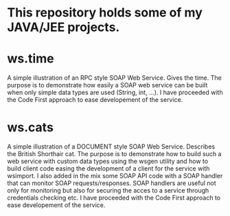 # This repository holds some of my JAVA/JEE projects. 

# ws.time 
A simple illustration of an RPC style SOAP Web Service. Gives the time. The purpose is to demonstrate how easily a SOAP web service can be built when only simple data types are used (String, int, ...). I have proceeded with the Code First approach to ease developement of the service.

# ws.cats 
A simple illustration of a DOCUMENT style SOAP Web Service. Describes the British Shorthair cat. The purpose is to demonstrate how to build such a web service with custom data types using the wsgen utility and how to build client code easing the development of a client for the service with wsimport. I also added in the mix some SOAP API code with a SOAP handler that can monitor SOAP requests/responses. SOAP handlers are useful not only for monitoring but also for securing the acces to a service through credentials checking etc. I have proceeded with the Code First approach to ease developement of the service. 
